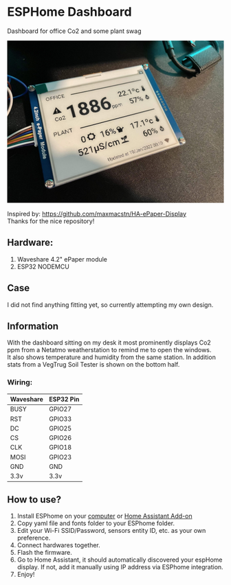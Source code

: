 # ESPHome Dashboard
Dashboard for office Co2 and some plant swag

![](https://github.com/DeastinY/esphome-waveshare-e-paper-dashboard/blob/main/dash.jpg?raw=true)

Inspired by: https://github.com/maxmacstn/HA-ePaper-Display  
Thanks for the nice repository!

## Hardware:
1. Waveshare 4.2" ePaper module
2. ESP32 NODEMCU

## Case
I did not find anything fitting yet, so currently attempting my own design.

## Information
With the dashboard sitting on my desk it most prominently displays Co2 ppm from a Netatmo weatherstation to remind me to open the windows.  
It also shows temperature and humidity from the same station. In addition stats from a VegTrug Soil Tester is shown on the bottom half.
 
### Wiring: 

|Waveshare| ESP32 Pin|
|--|--|
| BUSY | GPIO27 |
| RST | GPIO33  |
| DC | GPIO25 |
| CS | GPIO26 |
| CLK | GPIO18 |
| MOSI | GPIO23 |
| GND | GND |
| 3.3v | 3.3v |


## How to use?

 1. Install ESPhome on your [computer](https://esphome.io/guides/getting_started_command_line.html) or [Home Assistant Add-on](https://esphome.io/guides/getting_started_hassio.html)
 2. Copy yaml file and fonts folder to your ESPhome folder.
 3. Edit your Wi-Fi SSID/Password, sensors entity ID, etc. as your own preference.
 4. Connect hardwares together.
 5. Flash the firmware.
 6. Go to Home Assistant, it should automatically discovered your espHome display. If not, add it manually using IP address via ESPhome integration.
 7. Enjoy!
